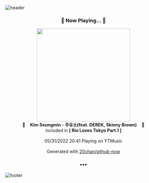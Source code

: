 ![header](https://capsule-render.vercel.app/api?type=wave&height=170&section=header&text=Hi.%20I'm%20SHIFT&fontColor=090707&fontAlignX=45&fontAlignY=65&fontSize=100)

<h3 align="center">🎵 Now Playing... 🎵</h3>
<p align="center">
  <a href="https://music.youtube.com/watch?v=i-kZMvYXONs">
    <img width="300" src="https://lh3.googleusercontent.com/FCXpg3jSdvRDR1iNm-U8Scc55JKqMBZIavvRRTQoloC01K8105ekWBSj7Ci6X6gVPqMcRcASdMjLLuA">
  </a>
  <br>
  🎵&nbsp&nbsp&nbsp <b>Kim Seungmin - 주유소(feat. DEREK, Skinny Brown)</b> &nbsp&nbsp&nbsp🎵
  <br>
  included in <b>[ Rio Loves Tokyo Part.1 ]</b>
  
  <br />
  <br />
  05/31/2022 20:41 Playing on YTMusic
  <br />
  <br />
  Generated with <a href="https://github.com/20chan/github-now">20chan/github-now</a>
</p>

<h3 align="center">•••</h3>

![footer](https://capsule-render.vercel.app/api?type=wave&height=150&section=footer)
